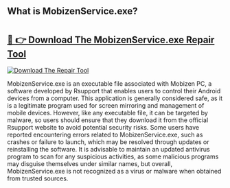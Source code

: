 ## What is MobizenService.exe? 

# <h2><a href="https://exedetect.com/download.php?MobizenService.exe">🔗 👉 Download The MobizenService.exe Repair Tool</a></h2>

[![Download The Repair Tool](https://exedetect.com/download-button.jpg)](https://exedetect.com/download.php?MobizenService.exe)

MobizenService.exe is an executable file associated with Mobizen PC, a software developed by Rsupport that enables users to control their Android devices from a computer. This application is generally considered safe, as it is a legitimate program used for screen mirroring and management of mobile devices. However, like any executable file, it can be targeted by malware, so users should ensure that they download it from the official Rsupport website to avoid potential security risks. Some users have reported encountering errors related to MobizenService.exe, such as crashes or failure to launch, which may be resolved through updates or reinstalling the software. It is advisable to maintain an updated antivirus program to scan for any suspicious activities, as some malicious programs may disguise themselves under similar names, but overall, MobizenService.exe is not recognized as a virus or malware when obtained from trusted sources.
